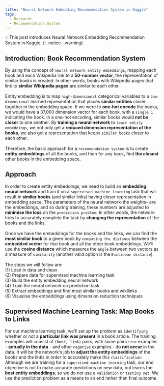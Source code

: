 ```yaml
---
title: "Neural Network Embedding Recommendation System in Kaggle"
tags:
  - Research
  - Recommendation System
---
```

💡 This post introduces Neural Network Embedding Recommendation System in Kaggle.
{: .notice--warning}
## Introduction: Book Recommendation System
By using the concept of `neural network entity embeddings`, mapping each book and each Wikipedia link to a **50-number vector**, the representation of similar books is created. In other words, books with Wikipedia pages that link to **similar Wikipedia pages** are similar to each other.
<br>
<br>
Entity embedding is to map `high-dimensional` categorical variables to a `low-dimensional` learned representation that places **similar entities** closer together in the embedding space. If we were to **one-hot encode** the books, we would have a 37,000 dimension vector for each book, with a `single 1` indicating the book. In a one-hot encoding, similar books would **not be closer** to one another. By **training a neural network** to `learn entity embeddings`, we not only get a **reduced dimension representation of the books**, we also get a representation that keeps `similar books` closer to each other.
<br>
<br>
Therefore, the basic approach for a `recommendation system` is to create **entity embeddings** of all the books, and then for any book, find **the closest** other books in the embedding space.

## Approach
In order to create entity embeddings, we need to build an **embedding neural network** and train it on a `supervised machine learning` task that will result in **similar books** (and similar links) having closer representation in embedding space. The parameters of the neural network-the weights- are the embeddings, and so during training, these numbers are adjusted to **minimise the loss** on the `prediction problem`. In other words, the network tries to accurately complete the task by **changing the representation** of the books and the links.
<br>
<br>
Once we have the embeddings for the books and the links, we can find the **most similar book** to a given book by `computing the distance` between the **embedded vector** for that book and all the other book embeddings. We'll use the **cosine distance** which measures the `angle` between two vectors as a measure of `similarity` (another valid option is the `Euclidean distance`).
<br>
<br>
The steps we will follow are:
<br>
(1) Load in data and clean
<br>
(2) Prepare data for supervised machine learning task
<br>
(3) Build the entity embedding neural network
<br>
(4) Train the neural network on prediction task
<br>
(5) Extract embeddings and find most similar books and wikilinks
<br>
(6) Visualise the embeddings using dimension reduction techniques

## Supervised Machine Learning Task: Map Books to Links
For our machine learning task, we'll set up the problem as `identifying` whether or not a **particular link was present** in a book article. The training examples will consist of `(book, link)` pairs, with some pairs `true` examples - **actually in the data** - and other `negative` examples - do **not occur** in the data. It will be the network's job to **adjust the entity embeddings** of the books and the links in order to accurately make this `classification`. Although we are training for a `supervised machine learning` task, our end objective is not to make accurate predictions on new data, but learns the **best entity embeddings**, so we do not use a `validation` or `testing set`. We use the prediction problem as a means to an end rather than final outcome.
